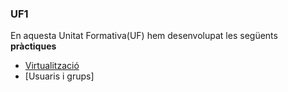 ### UF1

En aquesta Unitat Formativa(UF) hem desenvolupat les següents **pràctiques**
- [Virtualització](https://htmlpreview.github.io/?https://github.com/benalaiman3002/Portfoli/blob/main/Moduls/M01-SistemesInformatics/UF1/Practica%20Virtualizacion/Sistemesinformtics.html)
- [Usuaris i grups]

